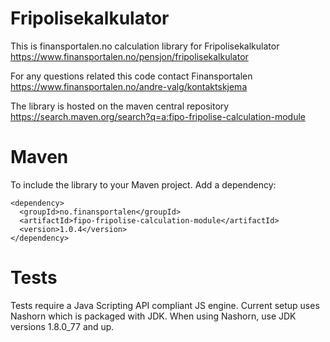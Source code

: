 # Fripolisekalkulator

This is finansportalen.no calculation library for Fripolisekalkulator https://www.finansportalen.no/pensjon/fripolisekalkulator

For any questions related this code contact Finansportalen https://www.finansportalen.no/andre-valg/kontaktskjema

The library is hosted on the maven central repository https://search.maven.org/search?q=a:fipo-fripolise-calculation-module

# Maven
To include the library to your Maven project. Add a dependency:

  ```
  <dependency>
    <groupId>no.finansportalen</groupId>
    <artifactId>fipo-fripolise-calculation-module</artifactId>
    <version>1.0.4</version>
  </dependency>
  ```

# Tests
Tests require a Java Scripting API compliant JS engine. Current setup uses Nashorn which is packaged with JDK. 
When using Nashorn, use JDK versions 1.8.0_77 and up.
